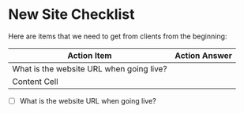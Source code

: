 # New Site Checklist

Here are items that we need to get from clients from the beginning:

| Action Item   | Action Answer |
| ------------- | ------------- |
| What is the website URL when going live?  |               |
| Content Cell  |               |

- [ ] What is the website URL when going live?
